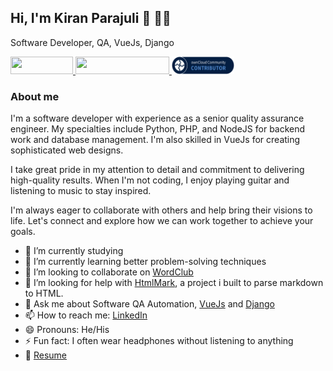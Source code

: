 ## Hi, I'm Kiran Parajuli 👋 👨‍💻

Software Developer, QA, VueJs, Django

<a href="https://www.linkedin.com/in/kiranparajuli589/" target="_blank" title="Connect on LinkedIn">
  <img src="https://img.shields.io/badge/--linkedin?label=LinkedIn&logo=LinkedIn&style=social" height="28" width="100" >
</a>

<a href="https://kiranparajuli.com.np/" target="_blank" title="Website - know more">
  <img src="https://img.shields.io/badge/Website-know%20more-blue" height="28" width="150" >
</a>

<a href="https://owncloud.com" target="_blank" title="Owncloud">
	<img src="./public/oc-badge-community-contributor-dark.png" height="28" width="100" >
</a>

### About me

I'm a software developer with experience as a senior quality assurance engineer. My specialties include Python, PHP, and
NodeJS for backend work and database management. I'm also skilled in VueJs for creating sophisticated web designs.

I take great pride in my attention to detail and commitment to delivering high-quality results. When I'm not coding, I
enjoy playing guitar and listening to music to stay inspired.

I'm always eager to collaborate with others and help bring their visions to life. Let's connect and explore how we can
work together to achieve your goals.

- 🔭 I’m currently studying
- 🌱 I’m currently learning better problem-solving techniques
- 👯 I’m looking to collaborate on [WordClub](https://github.com/word-club/)
- 🤔 I’m looking for help with [HtmlMark](https://github.com/kiranparajuli589/htmlmark), a project i built to
  parse markdown to HTML.
- 💬 Ask me about Software QA Automation, [VueJs](https://vuejs.org/ "VueJS") and [Django](https://www.djangoproject.com/ "Django")
- 📫 How to reach me: [LinkedIn](https://www.linkedin.com/in/kiranparajuli589/ "LinkedIn")
- 😄 Pronouns: He/His
- ⚡ Fun fact: I often wear headphones without listening to anything
- 📝 [Resume](https://kiranparajuli.com.np/resume-pdf "Resume")
